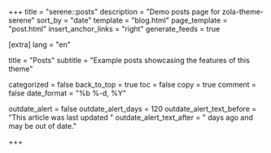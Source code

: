 +++
title = "serene::posts"
description = "Demo posts page for zola-theme-serene"
sort_by = "date"
template = "blog.html"
page_template = "post.html"
insert_anchor_links = "right"
generate_feeds = true

[extra]
lang = "en"

title = "Posts"
subtitle = "Example posts showcasing the features of this theme"

categorized = false
back_to_top = true
toc = false
copy = true
comment = false
date_format = "%b %-d, %Y"

outdate_alert = false
outdate_alert_days = 120
outdate_alert_text_before = "This article was last updated "
outdate_alert_text_after = " days ago and may be out of date."

+++
